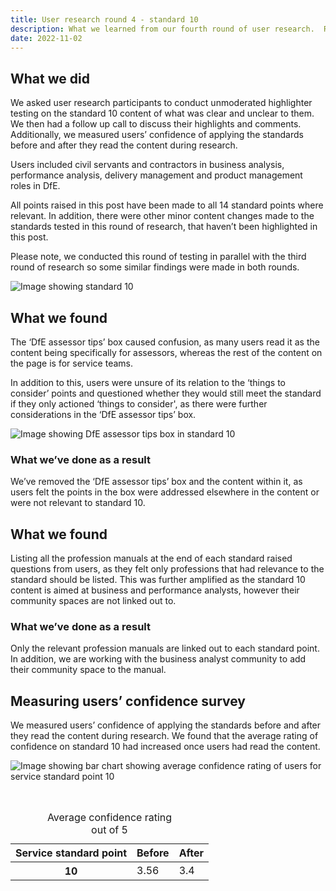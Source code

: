 ```yaml
---
title: User research round 4 - standard 10
description: What we learned from our fourth round of user research.  Research included unmoderated highlighter testing with a follow up call and confidence in the service testing.
date: 2022-11-02
---
```

## What we did

We asked user research participants to conduct unmoderated highlighter testing on the standard 10 content of what was clear and unclear to them. We then had a follow up call to discuss their highlights and comments. Additionally, we measured users’ confidence of applying the standards before and after they read the content during research. 

Users included civil servants and contractors in business analysis, performance analysis, delivery management and product management roles in DfE.

All points raised in this post have been made to all 14 standard points where relevant. In addition, there were other minor content changes made to the standards tested in this round of research, that haven’t been highlighted in this post. 

Please note, we conducted this round of testing in parallel with the third round of research so some similar findings were made in both rounds. 

![Image showing standard 10](/2022-11-02-screenshots/standard-10.png)

## What we found

The ‘DfE assessor tips’ box  caused confusion, as many users read it as the content being specifically for assessors, whereas the rest of the content on the page is for service teams. 

In addition to this, users were unsure of its relation to the ‘things to consider’ points and questioned whether they would still meet the standard if they only actioned ‘things to consider', as there were further considerations in the ‘DfE assessor tips’ box. 

![Image showing DfE assessor tips box in standard 10](/2022-11-02-screenshots/tips-box.png)

### What we’ve done as a result

We’ve removed the ‘DfE assessor tips’ box and the content within it, as users felt the points in the box were addressed elsewhere in the content or were not relevant to standard 10.

 ## What we found
Listing all the profession manuals at the end of each standard raised questions from users, as they felt only professions that had relevance to the standard should be listed. This was further amplified as the standard 10 content is aimed at business and performance analysts, however their community spaces are not linked out to.   

### What we’ve done as a result
Only the relevant profession manuals are linked out to each standard point. In addition, we are working with the business analyst community to add their community space to the manual. 

## Measuring users’ confidence survey

We measured users’ confidence of applying the standards before and after they read the content during research. We found that the average rating of confidence on standard 10 had increased once users had read the content. 

![Image showing bar chart showing average confidence rating of users for service standard point 10](/2022-11-02-screenshots/10-chart.png)

<br> 

<table class="govuk-table">
  <caption class="govuk-table__caption govuk-table__caption--m">Average confidence rating <br> out of 5 </br> </caption>
  <thead class="govuk-table__head">
    <tr class="govuk-table__row">
      <th scope="col" class="govuk-table__header">Service standard point</th>
      <th scope="col" class="govuk-table__header">Before</th>
       <th scope="col" class="govuk-table__header">After</th>
    </tr>
  </thead>
  <tbody class="govuk-table__body">
    <tr class="govuk-table__row">
      <th scope="row" class="govuk-table__header">10</th>
      <td class="govuk-table__cell">3.56</td>
      <td class="govuk-table__cell">3.4</td>
    </tr>
</table>
